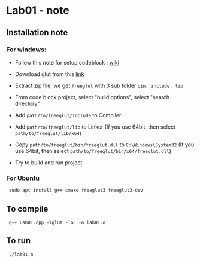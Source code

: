 # Lab01 - note

## Installation note
### For windows:
* Follow this note for setup codeblock : [wiki](http://wiki.codeblocks.org/index.php/Using_FreeGlut_with_Code::Blocks)

* Download glut from this [link](https://www.transmissionzero.co.uk/files/software/development/GLUT/freeglut-MinGW-3.0.0-1.mp.zip)

* Extract zip file, we get ```freeglut``` with 3 sub folder ```bin, include, lib```

* From code block project, select "build options", select "search directory"

* Add ```path/to/freeglut/include``` to Compiler

* Add ```path/to/freeglut/lib``` to Linker (If you use 64bit, then select ```path/to/freeglut/lib/x64```)

* Copy ```path/to/freeglut/bin/freeglut.dll``` to ```C:\Windows\System32``` (If you use 64bit, then select ```path/to/freeglut/bin/x64/freeglut.dll```)

* Try to build and run project

### For Ubuntu

``` sudo apt install g++ cmake freeglut3 freeglut3-dev```

## To compile

``` g++ Lab01.cpp -lglut -lGL -o lab01.o```

## To run
``` ./lab01.o```

